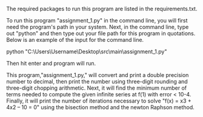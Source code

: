 The required packages to run this program are listed in the requirements.txt. 


To run this program "assignment_1.py" in the command line, you will first need the program's path in your system. 
Next, in the command line, type out "python" and then type out your file path for this program in quotations. 
Below is an example of the input for the command line.

python "C:\Users\Username\Desktop\src\main\assignment_1.py" 

Then hit enter and program will run.



This program,"assignment_1.py," will convert and print a double precision number to decimal, then print the number using three-digit rounding and three-digit chopping arithmetic. Next, it will find the minimum number of terms needed to compute the given infinite series at f(1) with error < 10-4. Finally, it will print the number of iterations necessary to solve "f(x) = x3 + 4x2 – 10 = 0" using the bisection method and the newton Raphson method. 